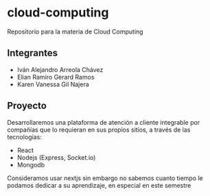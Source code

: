 # cloud-computing
Repositorio para la materia de Cloud Computing

## Integrantes
+ Iván Alejandro Arreola Chávez
+ Elian Ramiro Gerard Ramos
+ Karen Vanessa Gil Najera
  
## Proyecto
Desarrollaremos una plataforma de atención a cliente integrable por compañías que lo requieran en sus propios sitios, a través de las tecnologías:
+ React
+ Nodejs (Express, Socket.io)
+ Mongodb

Consideramos usar nextjs sin embargo no sabemos cuanto tiempo le podamos dedicar a su aprendizaje, en especial en este semestre
